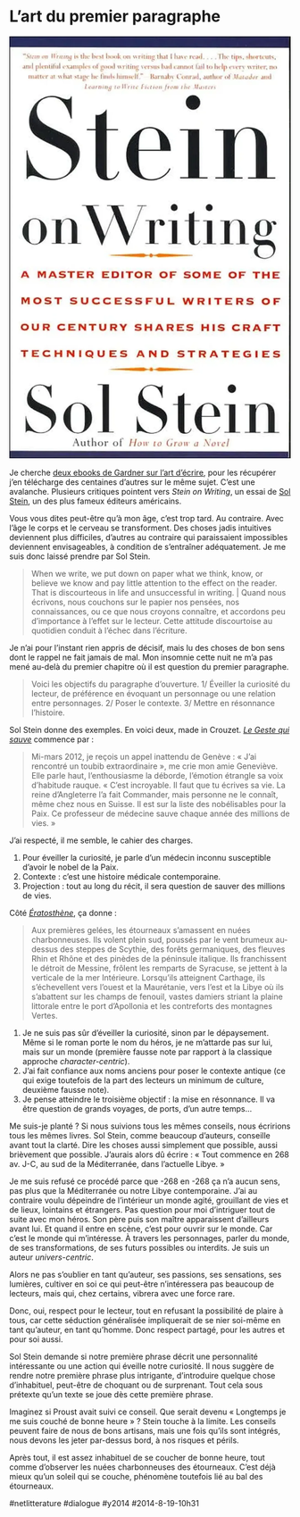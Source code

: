 # L’art du premier paragraphe

![](_i/stein-on-writing.webp)

Je cherche [deux ebooks de Gardner sur l’art d’écrire](livres-lus-ingeres-oublies.md), pour les récupérer j’en télécharge des centaines d’autres sur le même sujet. C’est une avalanche. Plusieurs critiques pointent vers *Stein on Writing*, un essai de [Sol Stein](http://en.wikipedia.org/wiki/Sol_Stein), un des plus fameux éditeurs américains.

Vous vous dites peut-être qu’à mon âge, c’est trop tard. Au contraire. Avec l’âge le corps et le cerveau se transforment. Des choses jadis intuitives deviennent plus difficiles, d’autres au contraire qui paraissaient impossibles deviennent envisageables, à condition de s’entraîner adéquatement. Je me suis donc laissé prendre par Sol Stein.

> When we write, we put down on paper what we think, know, or believe we know and pay little attention to the effect on the reader. That is discourteous in life and unsuccessful in writing. | Quand nous écrivons, nous couchons sur le papier nos pensées, nos connaissances, ou ce que nous croyons connaître, et accordons peu d’importance à l’effet sur le lecteur. Cette attitude discourtoise au quotidien conduit à l’échec dans l’écriture.

Je n’ai pour l’instant rien appris de décisif, mais lu des choses de bon sens dont le rappel ne fait jamais de mal. Mon insomnie cette nuit ne m’a pas mené au-delà du premier chapitre où il est question du premier paragraphe.

> Voici les objectifs du paragraphe d’ouverture. 1/ Éveiller la curiosité du lecteur, de préférence en évoquant un personnage ou une relation entre personnages. 2/ Poser le contexte. 3/ Mettre en résonnance l’histoire.

Sol Stein donne des exemples. En voici deux, made in Crouzet. *[Le Geste qui sauve](../../page/le-geste-qui-sauve)* commence par :

> Mi-mars 2012, je reçois un appel inattendu de Genève : « J’ai rencontré un toubib extraordinaire », me crie mon amie Geneviève. Elle parle haut, l’enthousiasme la déborde, l’émotion étrangle sa voix d’habitude rauque. « C’est incroyable. Il faut que tu écrives sa vie. La reine d’Angleterre l’a fait Commander, mais personne ne le connaît, même chez nous en Suisse. Il est sur la liste des nobélisables pour la Paix. Ce professeur de médecine sauve chaque année des millions de vies. »

J’ai respecté, il me semble, le cahier des charges.

1. Pour éveiller la curiosité, je parle d’un médecin inconnu susceptible d’avoir le nobel de la Paix.
2. Contexte : c’est une histoire médicale contemporaine.
3. Projection : tout au long du récit, il sera question de sauver des millions de vies.

Côté *[Ératosthène](../../page/eratosthene)*, ça donne :

> Aux premières gelées, les étourneaux s’amassent en nuées charbonneuses. Ils volent plein sud, poussés par le vent brumeux au-dessus des steppes de Scythie, des forêts germaniques, des fleuves Rhin et Rhône et des pinèdes de la péninsule italique. Ils franchissent le détroit de Messine, frôlent les remparts de Syracuse, se jettent à la verticale de la mer Intérieure. Lorsqu’ils atteignent Carthage, ils s’échevellent vers l’ouest et la Maurétanie, vers l’est et la Libye où ils s’abattent sur les champs de fenouil, vastes damiers striant la plaine littorale entre le port d’Apollonia et les contreforts des montagnes Vertes.

1. Je ne suis pas sûr d’éveiller la curiosité, sinon par le dépaysement. Même si le roman porte le nom du héros, je ne m’attarde pas sur lui, mais sur un monde (première fausse note par rapport à la classique approche *character-centric*).
2. J’ai fait confiance aux noms anciens pour poser le contexte antique (ce qui exige toutefois de la part des lecteurs un minimum de culture, deuxième fausse note).
3. Je pense atteindre le troisième objectif : la mise en résonnance. Il va être question de grands voyages, de ports, d’un autre temps…

Me suis-je planté ? Si nous suivions tous les mêmes conseils, nous écririons tous les mêmes livres. Sol Stein, comme beaucoup d’auteurs, conseille avant tout la clarté. Dire les choses aussi simplement que possible, aussi brièvement que possible. J’aurais alors dû écrire : « Tout commence en 268 av. J-C, au sud de la Méditerranée, dans l’actuelle Libye. »

Je me suis refusé ce procédé parce que -268 en -268 ça n’a aucun sens, pas plus que la Méditerranée ou notre Libye contemporaine. J’ai au contraire voulu dépeindre de l’intérieur un monde agité, grouillant de vies et de lieux, lointains et étrangers. Pas question pour moi d’intriguer tout de suite avec mon héros. Son père puis son maître apparaissent d’ailleurs avant lui. Et quand il entre en scène, c’est pour ouvrir sur le monde. Car c’est le monde qui m’intéresse. À travers les personnages, parler du monde, de ses transformations, de ses futurs possibles ou interdits. Je suis un auteur *univers-centric*.

Alors ne pas s’oublier en tant qu’auteur, ses passions, ses sensations, ses lumières, cultiver en soi ce qui peut-être n’intéressera pas beaucoup de lecteurs, mais qui, chez certains, vibrera avec une force rare.

Donc, oui, respect pour le lecteur, tout en refusant la possibilité de plaire à tous, car cette séduction généralisée impliquerait de se nier soi-même en tant qu’auteur, en tant qu’homme. Donc respect partagé, pour les autres et pour soi aussi.

Sol Stein demande si notre première phrase décrit une personnalité intéressante ou une action qui éveille notre curiosité. Il nous suggère de rendre notre première phrase plus intrigante, d’introduire quelque chose d’inhabituel, peut-être de choquant ou de surprenant. Tout cela sous prétexte qu’un texte se joue dès cette première phrase.

Imaginez si Proust avait suivi ce conseil. Que serait devenu « Longtemps je me suis couché de bonne heure » ? Stein touche à la limite. Les conseils peuvent faire de nous de bons artisans, mais une fois qu’ils sont intégrés, nous devons les jeter par-dessus bord, à nos risques et périls.

Après tout, il est assez inhabituel de se coucher de bonne heure, tout comme d’observer les nuées charbonneuses des étourneaux. C’est déjà mieux qu’un soleil qui se couche, phénomène toutefois lié au bal des étourneaux.

#netlitterature #dialogue #y2014 #2014-8-19-10h31
